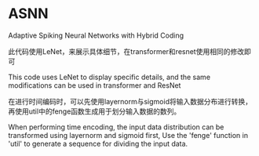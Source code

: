 # ASNN
Adaptive Spiking Neural Networks with Hybrid Coding


此代码使用LeNet，来展示具体细节，在transformer和resnet使用相同的修改即可


This code uses LeNet to display specific details, and the same modifications can be used in transformer and ResNet

在进行时间编码时，可以先使用layernorm与sigmoid将输入数据分布进行转换，
再使用util中的fenge函数生成用于划分输入数据的数列。

When performing time encoding, the input data distribution can be transformed using layernorm and sigmoid first,
Use the 'fenge' function in 'util' to generate a sequence for dividing the input data.
